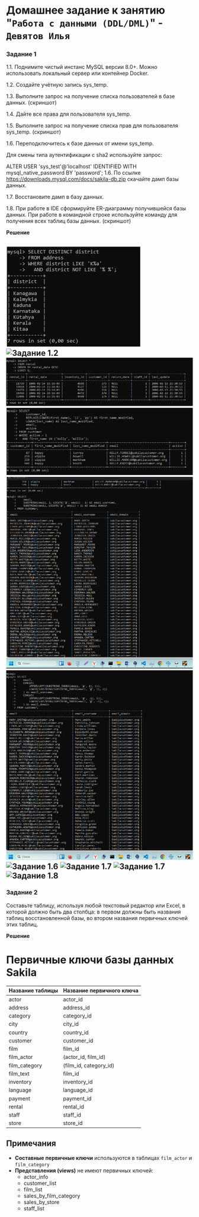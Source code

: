 
# Домашнее задание к занятию "`Работа с данными (DDL/DML)`" - `Девятов Илья`

### Задание 1
1.1. Поднимите чистый инстанс MySQL версии 8.0+. Можно использовать локальный сервер или контейнер Docker.

1.2. Создайте учётную запись sys_temp.

1.3. Выполните запрос на получение списка пользователей в базе данных. (скриншот)

1.4. Дайте все права для пользователя sys_temp.

1.5. Выполните запрос на получение списка прав для пользователя sys_temp. (скриншот)

1.6. Переподключитесь к базе данных от имени sys_temp.

Для смены типа аутентификации с sha2 используйте запрос:

ALTER USER 'sys_test'@'localhost' IDENTIFIED WITH mysql_native_password BY 'password';
1.6. По ссылке https://downloads.mysql.com/docs/sakila-db.zip скачайте дамп базы данных.

1.7. Восстановите дамп в базу данных.

1.8. При работе в IDE сформируйте ER-диаграмму получившейся базы данных. При работе в командной строке используйте команду для получения всех таблиц базы данных. (скриншот)


**Решение**

![Задание 1.1](images/1.png)
![Задание 1.2](images/11.png)
![Задание 1.3](images/3.png)
![Задание 1.4](images/4.png)
![Задание 1.5](images/5.png)
![Задание 1.6](images/6.png)
![Задание 1.6](images/7.png)
![Задание 1.7](images/8.png)
![Задание 1.7](images/9.png)
![Задание 1.8](images/10.png)
---

### Задание 2

Составьте таблицу, используя любой текстовый редактор или Excel, в которой должно быть два столбца: в первом должны быть названия таблиц восстановленной базы, во втором названия первичных ключей этих таблиц.

**Решение**

# Первичные ключи базы данных Sakila

| Название таблицы | Название первичного ключа |
|------------------|---------------------------|
| actor | actor_id |
| address | address_id |
| category | category_id |
| city | city_id |
| country | country_id |
| customer | customer_id |
| film | film_id |
| film_actor | (actor_id, film_id) |
| film_category | (film_id, category_id) |
| film_text | film_id |
| inventory | inventory_id |
| language | language_id |
| payment | payment_id |
| rental | rental_id |
| staff | staff_id |
| store | store_id |

## Примечания

- **Составные первичные ключи** используются в таблицах `film_actor` и `film_category`
- **Представления (views)** не имеют первичных ключей:
  - actor_info
  - customer_list
  - film_list
  - sales_by_film_category
  - sales_by_store
  - staff_list

